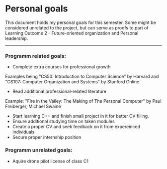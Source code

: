 # Personal goals

This document holds my personal goals for this semester. Some might be considered unrelated to the project, but can serve as proofs to part of Learning Outcome 2 - Future-oriented organization and Personal leadership.

----

### Programm related goals:
- Complete extra courses for professional growth

Examples being "CS50: Introduction to Computer Science" by Harvard and "CS107: Computer Organization and Systems" by Stanford Online.

- Read additional professional-related literature

Example: "Fire in the Valley: The Making of The Personal Computer" by  Paul Freiberger, Michael Swaine

- Start learning C++ and finish small project in it for better CV filling.
- Ensure additional studying time on taken modules
- Create a proper CV and seek feedback on it from expereinced individuals
- Secure proper internship position

### Programm unrelated goals:
- Aquire drone pilot license of class C1